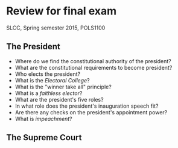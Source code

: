 # Review for final exam

SLCC, Spring semester 2015, POLS1100

## The President

  - Where do we find the constitutional authority of the president?
  - What are the constitutional requirements to become president?
  - Who elects the president?
  - What is the *Electoral College*?
  - What is the "winner take all" principle?
  - What is a *faithless elector*?
  - What are the president's five roles?
  - In what role does the president's inauguration speech fit?
  - Are there any checks on the president's appointment power?
  - What is *impeachment*?

## The Supreme Court

